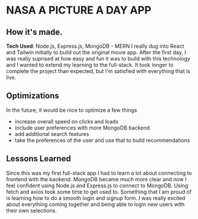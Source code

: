 # NASA A PICTURE A DAY APP


## How it's made. 

**Tech Used**: Node.js, Express.js, MongoDB - MERN 
I really dug into React and Tailwin initially to build out the original movie app. After the first day, I was really suprised at how easy and fun it was to build with this technology and I wanted to extend my learning to the full-stack. It took longer to complete the project than expected, but I'm satisfied with everything that is live. 

## Optimizations
In the future, it would be nice to optimize a few things
- increase overall speed on clicks and loads
- include user preferences with more MongoDB backend
- add additional search features
- take the preferences of the user and use that to build recommendations 


## Lessons Learned
Since this was my first full-stack app I had to learn a lot about connecting to frontend with the backend. MongoDB became much more clear and now I feel confident using Node.js and Express.js to connect to MongoDB. Using fetch and axios took some time to get used to. Something that I am proud of is learning how to do a smooth login and signup form. I was really excited about everything coming together and being able to login new users with their own selections.